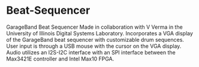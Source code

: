 # Beat-Sequencer
GarageBand Beat Sequencer
Made in collaboration with V Verma in the University of Illinois Digital Systems Laboratory.
Incorporates a VGA display of the GarageBand beat sequencer with customizable drum sequences. User input is through a USB mouse with the cursor on the VGA display. Audio utilizes an I2S-I2C interface with an SPI interface between the Max3421E controller and Intel Max10 FPGA.
